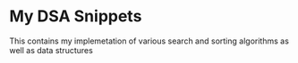 # My DSA Snippets
This contains my implemetation of various search and sorting algorithms as well as data structures